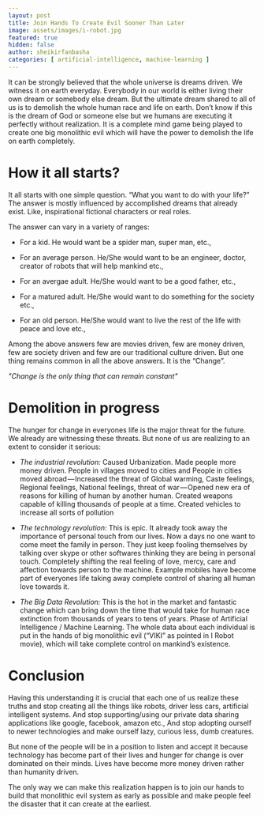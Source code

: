 ```yaml
---
layout: post
title: Join Hands To Create Evil Sooner Than Later
image: assets/images/i-robot.jpg
featured: true
hidden: false
author: sheikirfanbasha
categories: [ artificial-intelligence, machine-learning ]
---
```


It can be strongly believed that the whole universe is dreams driven. We witness it on earth everyday. Everybody in our world is either living their own dream or somebody else dream. But the ultimate dream shared to all of us is to demolish the whole human race and life on earth. Don’t know if this is the dream of God or someone else but we humans are executing it perfectly without realization. It is a complete mind game being played to create one big monolithic evil which will have the power to demolish the life on earth completely.

# How it all starts?
It all starts with one simple question. “What you want to do with your life?” The answer is mostly influenced by accomplished dreams that already exist. Like, inspirational fictional characters or real roles.

The answer can vary in a variety of ranges:

* For a kid. He would want be a spider man, super man, etc.,

* For an average person. He/She would want to be an engineer, doctor, creator of robots that will help mankind etc.,

* For an avergae adult. He/She would want to be a good father, etc.,

* For a matured adult. He/She would want to do something for the society etc.,

* For an old person. He/She would want to live the rest of the life with peace and love etc.,

Among the above answers few are movies driven, few are money driven, few are society driven and few are our traditional culture driven. But one thing remains common in all the above answers. It is the “Change”.

*"Change is the only thing that can remain constant"*

# Demolition in progress
The hunger for change in everyones life is the major threat for the future. We already are witnessing these threats. But none of us are realizing to an extent to consider it serious:

* *The industrial revolution:* Caused Urbanization. Made people more money driven. People in villages moved to cities and People in cities moved abroad — Increased the threat of Global warming, Caste feelings, Regional feelings, National feelings, threat of war — Opened new era of reasons for killing of human by another human. Created weapons capable of killing thousands of people at a time. Created vehicles to increase all sorts of pollution

* *The technology revolution:* This is epic. It already took away the importance of personal touch from our lives. Now a days no one want to come meet the family in person. They just keep fooling themselves by talking over skype or other softwares thinking they are being in personal touch. Completely shifting the real feeling of love, mercy, care and affection towards person to the machine. Example mobiles have become part of everyones life taking away complete control of sharing all human love towards it.

* *The Big Data Revolution:* This is the hot in the market and fantastic change which can bring down the time that would take for human race extinction from thousands of years to tens of years. Phase of Artificial Intelligence / Machine Learning. The whole data about each individual is put in the hands of big monolithic evil (“VIKI” as pointed in I Robot movie), which will take complete control on mankind’s existence.

# Conclusion
Having this understanding it is crucial that each one of us realize these truths and stop creating all the things like robots, driver less cars, artificial intelligent systems. And stop supporting/using our private data sharing applications like google, facebook, amazon etc., And stop adopting ourself to newer technologies and make ourself lazy, curious less, dumb creatures.

But none of the people will be in a position to listen and accept it because technology has become part of their lives and hunger for change is over dominated on their minds. Lives have become more money driven rather than humanity driven.

The only way we can make this realization happen is to join our hands to build that monolithic evil system as early as possible and make people feel the disaster that it can create at the earliest.
